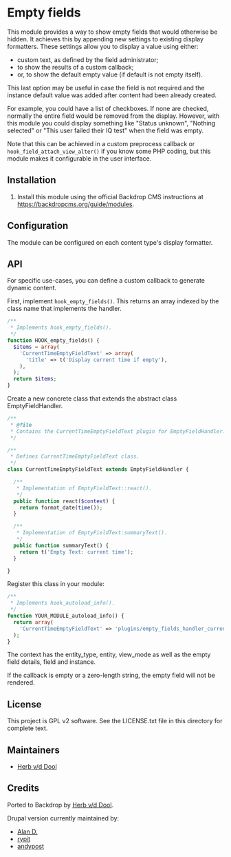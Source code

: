 Empty fields
============

This module provides a way to show empty fields that would otherwise be hidden.
It achieves this by appending new settings to existing display formatters. These
settings allow you to display a value using either:

* custom text, as defined by the field administrator;
* to show the results of a custom callback;
* or, to show the default empty value (if default is not empty itself).

This last option may be useful in case the field is not required and the
instance default value was added after content had been already created.

For example, you could have a list of checkboxes. If none are checked, normally
the entire field would be removed from the display. However, with this module
you could display something like "Status unknown", "Nothing selected" or "This
user failed their IQ test" when the field was empty.

Note that this can be achieved in a custom preprocess callback or
`hook_field_attach_view_alter()` if you know some PHP coding, but this module
makes it configurable in the user interface.

Installation
------------

1. Install this module using the official Backdrop CMS instructions at
<https://backdropcms.org/guide/modules>.

Configuration
-------------

The module can be configured on each content type's display formatter.

API
---

For specific use-cases, you can define a custom callback to generate dynamic
content.

First, implement `hook_empty_fields()`. This returns an array indexed by the
class name that implements the handler.

```php
/**
 * Implements hook_empty_fields().
 */
function HOOK_empty_fields() {
  $items = array(
    'CurrentTimeEmptyFieldText' => array(
      'title' => t('Display current time if empty'),
    ),
  );
  return $items;
}
```

Create a new concrete class that extends the abstract class EmptyFieldHandler.

```php
/**
 * @file
 * Contains the CurrentTimeEmptyFieldText plugin for EmptyFieldHandler.
 */

/**
 * Defines CurrentTimeEmptyFieldText class.
 */
class CurrentTimeEmptyFieldText extends EmptyFieldHandler {

  /**
   * Implementation of EmptyFieldText::react().
   */
  public function react($context) {
    return format_date(time());
  }

  /**
   * Implementation of EmptyFieldText:summaryText().
   */
  public function summaryText() {
    return t('Empty Text: current time');
  }

}
```

Register this class in your module:

```php
/**
 * Implements hook_autoload_info().
 */
function YOUR_MODULE_autoload_info() {
  return array(
    'CurrentTimeEmptyFieldText' => 'plugins/empty_fields_handler_current_time.inc',
  );
}
```

The context has the entity_type, entity, view_mode as well as the empty field
details, field and instance.

If the callback is empty or a zero-length string, the empty field will not be
rendered.

License
-------

This project is GPL v2 software. See the LICENSE.txt file in this directory
for complete text.

Maintainers
-----------

* [Herb v/d Dool](https://github.com/herbdool)

Credits
-------

Ported to Backdrop by [Herb v/d Dool](https://github.com/herbdool).

Drupal version currently maintained by:

* [Alan D.](https://www.drupal.org/u/alan-d)
* [rypit](https://www.drupal.org/u/rypit)
* [andypost](https://www.drupal.org/u/andypost)
